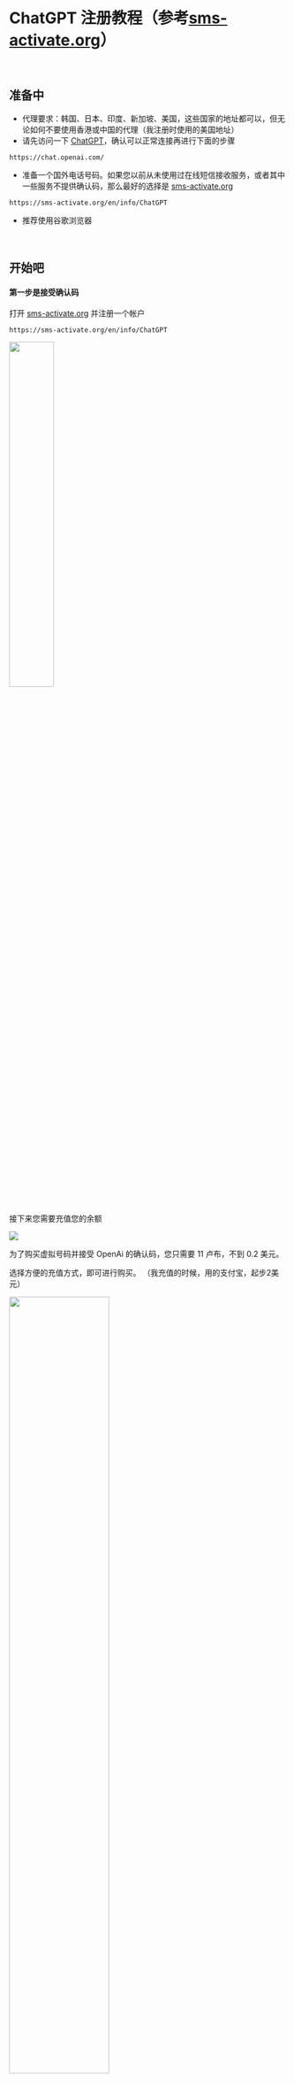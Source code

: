 # ChatGPT 注册教程（参考[sms-activate.org](https://sms-activate.org/en/info/ChatGPT)）
<br>

## 准备中
* 代理要求：韩国、日本、印度、新加坡、美国，这些国家的地址都可以，但无论如何不要使用香港或中国的代理（我注册时使用的美国地址）
* 请先访问一下 [ChatGPT](https://chat.openai.com/)，确认可以正常连接再进行下面的步骤
```
https://chat.openai.com/
```
* 准备一个国外电话号码。如果您以前从未使用过在线短信接收服务，或者其中一些服务不提供确认码，那么最好的选择是 [sms-activate.org](https://sms-activate.org/en/info/ChatGPT)
```
https://sms-activate.org/en/info/ChatGPT
```
* 推荐使用谷歌浏览器
<br>

## 开始吧
#### 第一步是接受确认码
打开 [sms-activate.org](https://sms-activate.org/en/info/ChatGPT) 并注册一个帐户
```
https://sms-activate.org/en/info/ChatGPT
```
<img src="https://github.com/cxyqiyue/ChatGPT-and-New-Bing/blob/main/ChatGPT/1.png" style="height: 40p%;width: 40%"/>

接下来您需要充值您的余额

<img src="https://github.com/cxyqiyue/ChatGPT-and-New-Bing/blob/main/ChatGPT/2.png"/>

为了购买虚拟号码并接受 OpenAi 的确认码，您只需要 11 卢布，不到 0.2 美元。

选择方便的充值方式，即可进行购买。 （我充值的时候，用的支付宝，起步2美元）

<img src="https://github.com/cxyqiyue/ChatGPT-and-New-Bing/blob/main/ChatGPT/3.png" style="height: 60p%;width: 60%"/>

补货成功后就可以进行下一步了。

#### 第二步，注册 OpenAI 账号
首先，您需要打开 [ChatGPT 账户注册页面](https://beta.openai.com/signup)。
```
https://beta.openai.com/signup
```
您可以使用您的 Google 帐户登录，也可以使用电子邮件注册。

这是您的选择，我们将使用电子邮件注册作为示例。（我自己使用的是谷歌邮箱）
<img src="https://github.com/cxyqiyue/ChatGPT-and-New-Bing/blob/main/ChatGPT/4.png" style="height: 40p%;width: 40%"/>

现在您需要打开您的电子邮件并点击信件中的链接以确认注册。
<img src="https://github.com/cxyqiyue/ChatGPT-and-New-Bing/blob/main/ChatGPT/5.png" style="height: 40p%;width: 40%"/>

在这里您只需输入必要的信息。

有些人在注册时可能会遇到困难，因为您所在的国家/地区可能无法注册。 
<img src="https://github.com/cxyqiyue/ChatGPT-and-New-Bing/blob/main/ChatGPT/6.png" style="height: 50p%;width: 50%"/>

这是给你的提示。如果你遇到这个问题，那是因为你没有全局代理或者你的地理位置不对。

例如，香港或中国代理根本不起作用。

这个问题非常具体。如果弹出这样的窗口，再切换代理也没用。

我们将告诉您如何解决这个问题。
<br>

## 解决区域限制问题
首先，需要选择合适区域的代理。比如，韩国。

然后你需要复制下面的代码：
```
window.localStorage.removeItem(Object.keys(window.localStorage).find(i=>i.startsWith('@@auth0spajs')))
```
在地址栏输入：`javascript:`

请注意，您必须在此处手动输入文本，因为您不能直接粘贴。 

然后粘贴您之前复制的数据：
<img src="https://github.com/cxyqiyue/ChatGPT-and-New-Bing/blob/main/ChatGPT/7.png" style="height: 70p%;width: 70%"/>

然后按 Enter 并刷新页面。如果代理正常，您将看到注册页面以正常方式运行。
<br>

## 输入电话号码
<img src="https://github.com/cxyqiyue/ChatGPT-and-New-Bing/blob/main/ChatGPT/8.png" style="height: 40p%;width: 40%"/>

这里因为代理选择了韩国的电话号码，但是最好选择印度的号码注册。 （我使用的印度尼西亚的号码）

进入 [sms-activate.org](https://sms-activate.org/en/info/ChatGPT) 网站，在左侧搜索菜单中输入 OpenAI，然后从国家列表中选择印度。
```
https://sms-activate.org/en/info/ChatGPT
```
<img src="https://github.com/cxyqiyue/ChatGPT-and-New-Bing/blob/main/ChatGPT/9.png" style="height: 40p%;width: 40%"/>

点击“购物车”图标购买号码

<img src="https://github.com/cxyqiyue/ChatGPT-and-New-Bing/blob/main/ChatGPT/10.png" style="height: 60p%;width: 60%"/>

然后复制号码并粘贴到注册页面。单击“发送代码”按钮，就完成了。（粘贴时请把开头国家区号删掉）

稍后您的确认码将出现在网站上。你应该复制并粘贴它。
<img src="https://github.com/cxyqiyue/ChatGPT-and-New-Bing/blob/main/ChatGPT/11.png" style="height: 40p%;width: 40%"/>

一切都很好，现在您需要选择如何使用 OpenAI。
<br>

## 使用 ChatGPT
注册后，打开 [ChatGPT 网站](https://chat.openai.com/auth/login) 并使用您的用户名登录。
<img src="https://github.com/cxyqiyue/ChatGPT-and-New-Bing/blob/main/ChatGPT/12.png" style="height: 40p%;width: 40%"/>
